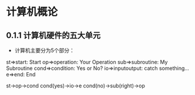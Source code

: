 # 计算机概论
## 0.1.1 计算机硬件的五大单元
* 计算机主要分为5个部分：




st=>start: Start
op=>operation: Your Operation
sub=>subroutine: My Subroutine
cond=>condition: Yes or No?
io=>inputoutput: catch something...
e=>end: End

st->op->cond
cond(yes)->io->e
cond(no)->sub(right)->op
